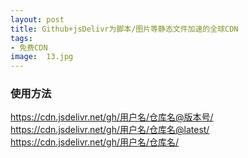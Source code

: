 ```yaml
---
layout: post
title: Github+jsDelivr为脚本/图片等静态文件加速的全球CDN
tags:
- 免费CDN
image:  13.jpg
---
```




### 使用方法<br>
https://cdn.jsdelivr.net/gh/用户名/仓库名@版本号/<br>
https://cdn.jsdelivr.net/gh/用户名/仓库名@latest/<br>
https://cdn.jsdelivr.net/gh/用户名/仓库名/<br>